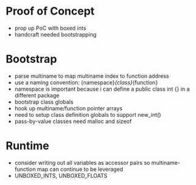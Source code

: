 Proof of Concept
================
- prop up PoC with boxed ints
- handcraft needed bootstrapping

Bootstrap
=========
- parse multiname to map multiname index to function address
 - use a naming convention: {namespace}_{class}_{function}
  - namespace is important because i can define a public class int {} in a different package
- bootstrap class globals
 - hook up multiname/function pointer arrays
- need to setup class definition globals to support new_int()
- pass-by-value classes need malloc and sizeof

Runtime
=======
- consider writing out all variables as accessor pairs so multiname-function map can continue to be leveraged
- UNBOXED_INTS, UNBOXED_FLOATS
